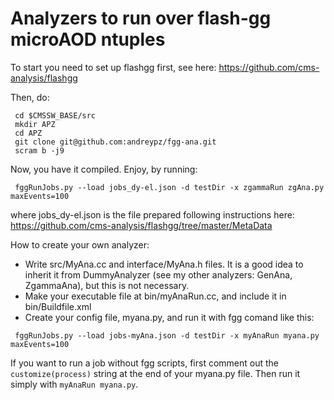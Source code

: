 # Analyzers to run over flash-gg microAOD ntuples
To start you need to set up flashgg first, see here: 	https://github.com/cms-analysis/flashgg

Then, do:
```
 cd $CMSSW_BASE/src
 mkdir APZ
 cd APZ
 git clone git@github.com:andreypz/fgg-ana.git
 scram b -j9
```

Now, you have it compiled. Enjoy, by running:
```
 fggRunJobs.py --load jobs_dy-el.json -d testDir -x zgammaRun zgAna.py  maxEvents=100
```
where jobs_dy-el.json is the file prepared following instructions here: https://github.com/cms-analysis/flashgg/tree/master/MetaData



How to create your own analyzer:
 * Write src/MyAna.cc and interface/MyAna.h files. It is a good idea to inherit it from DummyAnalyzer (see my other analyzers: GenAna, ZgammaAna), but this is not necessary.
 * Make your executable file at bin/myAnaRun.cc, and include it in bin/Buildfile.xml
 * Create your config file, myana.py, and run it with fgg comand like this:
```
 fggRunJobs.py --load jobs-myAna.json -d testDir -x myAnaRun myana.py  maxEvents=100
```

If you want to run a job without fgg scripts, first comment out the ```customize(process)``` string at the end of your myana.py file. Then run it simply with ```myAnaRun myana.py```.   


